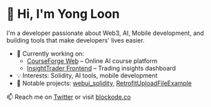 # 👋 Hi, I'm Yong Loon

I'm a developer passionate about Web3, AI, Mobile development, and building tools that make developers' lives easier.

- 🔧 Currently working on:
  - [CourseForge Web](https://github.com/blockode-co/courseforge-web) – Online AI course platform
  - [InsightTrader Frontend](https://github.com/blockode-co/insighttrader_frontend) – Trading insights dashboard
- 💡 Interests: Solidity, AI tools, mobile development
- 🧪 Notable projects: [webui_solidity](https://github.com/yongloon/webui_solidity), [RetrofitUploadFileExample](https://github.com/yongloon/RetrofitUploadFileExample)

📫 Reach me on [Twitter](https://twitter.com/yong_loon) or visit [blockode.co](https://blockode.co)
